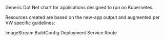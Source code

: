 Generic Dot Net chart for applications designed to run on Kubernetes.

Resources created are based on the new-app output and augmented per VW specific guidelines:

ImageStream
BuildConfig
Deployment
Service
Route
